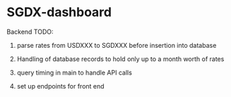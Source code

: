 ﻿# SGDX-dashboard


Backend TODO: 

1. parse rates from USDXXX to SGDXXX before insertion into database

2. Handling of database records to hold only up to a month worth of rates

3. query timing in main to handle API calls

4. set up endpoints for front end
